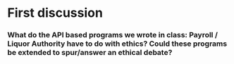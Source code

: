 # First discussion
### What do the API based programs we wrote in class: Payroll / Liquor Authority have to do with ethics? Could these programs be extended to spur/answer an ethical debate?
